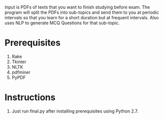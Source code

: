 Input is PDFs of texts that you want to finish studying before exam. The program will split the PDFs into sub-topics and send them to you at periodic intervals so that you learn for a short duration but at frequent intervals. Also uses NLP to generate MCQ Questions for that sub-topic. 
# Prerequisites
1) Rake
2) Tkinter
3) NLTK
4) pdfminer
5) PyPDF

# Instructions
1) Just run final.py after installing prerequisites using Python 2.7.
